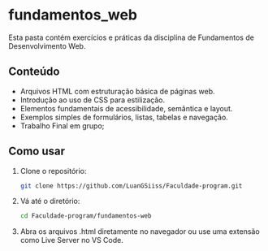 # fundamentos_web

Esta pasta contém exercícios e práticas da disciplina de Fundamentos de Desenvolvimento Web.

## Conteúdo

- Arquivos HTML com estruturação básica de páginas web.
- Introdução ao uso de CSS para estilização.
- Elementos fundamentais de acessibilidade, semântica e layout.
- Exemplos simples de formulários, listas, tabelas e navegação.
- Trabalho Final em grupo;

## Como usar

1. Clone o repositório:

   ```bash
   git clone https://github.com/LuanGSiiss/Faculdade-program.git

2. Vá até o diretório:

    ```bash
   cd Faculdade-program/fundamentos-web

3. Abra os arquivos .html diretamente no navegador ou use uma extensão como Live Server no VS Code.